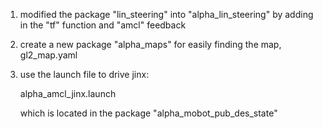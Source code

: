 1. modified the package "lin_steering" into "alpha_lin_steering" by adding in the "tf" function and "amcl" feedback

2. create a new package "alpha_maps" for easily finding the map, gl2_map.yaml

3. use the launch file to drive jinx:

	alpha_amcl_jinx.launch 

   which is located in the package "alpha_mobot_pub_des_state"
